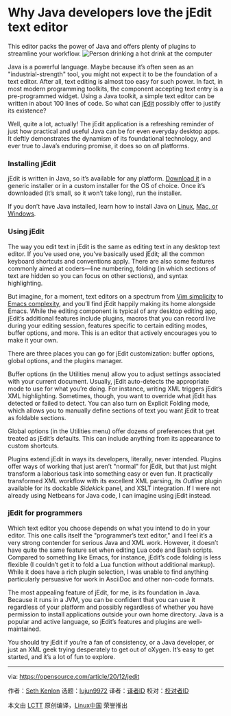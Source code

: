 [#]: collector: (lujun9972)
[#]: translator: (geekpi)
[#]: reviewer: ( )
[#]: publisher: ( )
[#]: url: ( )
[#]: subject: (Why Java developers love the jEdit text editor)
[#]: via: (https://opensource.com/article/20/12/jedit)
[#]: author: (Seth Kenlon https://opensource.com/users/seth)

Why Java developers love the jEdit text editor
======
This editor packs the power of Java and offers plenty of plugins to
streamline your workflow.
![Person drinking a hot drink at the computer][1]

Java is a powerful language. Maybe because it’s often seen as an "industrial-strength" tool, you might not expect it to be the foundation of a text editor. After all, text editing is almost too easy for such power. In fact, in most modern programming toolkits, the component accepting text entry is a pre-programmed widget. Using a Java toolkit, a simple text editor can be written in about 100 lines of code. So what can [jEdit][2] possibly offer to justify its existence?

Well, quite a lot, actually! The jEdit application is a refreshing reminder of just how practical and useful Java can be for even everyday desktop apps. It deftly demonstrates the dynamism of its foundational technology, and ever true to Java’s enduring promise, it does so on _all_ platforms.

### Installing jEdit

jEdit is written in Java, so it’s available for any platform. [Download it][3] in a generic installer or in a custom installer for the OS of choice. Once it’s downloaded (it’s small, so it won’t take long), run the installer.

If you don’t have Java installed, learn how to install Java on [Linux][4], [Mac, or Windows][5].

### Using jEdit

The way you edit text in jEdit is the same as editing text in any desktop text editor. If you’ve used one, you’ve basically used jEdit; all the common keyboard shortcuts and conventions apply. There are also some features commonly aimed at coders—line numbering, folding (in which sections of text are hidden so you can focus on other sections), and syntax highlighting.

But imagine, for a moment, text editors on a spectrum from [Vim simplicity][6] to [Emacs complexity][7], and you’ll find jEdit happily making its home alongside Emacs. While the editing component is typical of any desktop editing app, jEdit’s additional features include plugins, macros that you can record live during your editing session, features specific to certain editing modes, buffer options, and more. This is an editor that actively encourages you to make it your own.

There are three places you can go for jEdit customization: buffer options, global options, and the plugins manager.

Buffer options (in the Utilities menu) allow you to adjust settings associated with your current document. Usually, jEdit auto-detects the appropriate mode to use for what you’re doing. For instance, writing XML triggers jEdit’s XML highlighting. Sometimes, though, you want to override what jEdit has detected or failed to detect. You can also turn on Explicit Folding mode, which allows you to manually define sections of text you want jEdit to treat as foldable sections.

Global options (in the Utilities menu) offer dozens of preferences that get treated as jEdit’s defaults. This can include anything from its appearance to custom shortcuts.

Plugins extend jEdit in ways its developers, literally, never intended. Plugins offer ways of working that just aren’t "normal" for jEdit, but that just might transform a laborious task into something easy or even fun. It practically transformed XML workflow with its excellent XML parsing, its _Outline_ plugin available for its dockable _Sidekick_ panel, and XSLT integration. If I were not already using Netbeans for Java code, I can imagine using jEdit instead.

### jEdit for programmers

Which text editor you choose depends on what you intend to do in your editor. This one calls itself the "programmer’s text editor," and I feel it’s a very strong contender for serious Java and XML work. However, it doesn’t have quite the same feature set when editing Lua code and Bash scripts. Compared to something like Emacs, for instance, jEdit’s code folding is less flexible (I couldn’t get it to fold a Lua function without additional markup). While it does have a rich plugin selection, I was unable to find anything particularly persuasive for work in AsciiDoc and other non-code formats.

The most appealing feature of jEdit, for me, is its foundation in Java. Because it runs in a JVM, you can be confident that you can use it regardless of your platform and possibly regardless of whether you have permission to install applications outside your own home directory. Java is a popular and active language, so jEdit’s features and plugins are well-maintained.

You should try jEdit if you’re a fan of consistency, or a Java developer, or just an XML geek trying desperately to get out of oXygen. It’s easy to get started, and it’s a lot of fun to explore.

--------------------------------------------------------------------------------

via: https://opensource.com/article/20/12/jedit

作者：[Seth Kenlon][a]
选题：[lujun9972][b]
译者：[译者ID](https://github.com/译者ID)
校对：[校对者ID](https://github.com/校对者ID)

本文由 [LCTT](https://github.com/LCTT/TranslateProject) 原创编译，[Linux中国](https://linux.cn/) 荣誉推出

[a]: https://opensource.com/users/seth
[b]: https://github.com/lujun9972
[1]: https://opensource.com/sites/default/files/styles/image-full-size/public/lead-images/coffee_tea_laptop_computer_work_desk.png?itok=D5yMx_Dr (Person drinking a hot drink at the computer)
[2]: http://jedit.org
[3]: http://www.jedit.org/index.php?page=download
[4]: https://opensource.com/article/19/11/install-java-linux
[5]: http://adoptopenjdk.org
[6]: https://opensource.com/article/20/12/vi-text-editor
[7]: https://opensource.com/article/20/12/emacs
